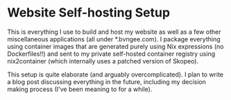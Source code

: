 # Website Self-hosting Setup

This is everything I use to build and host my website as well as a few other miscellaneous applications (all under *.bvngee.com). 
I package everything using container images that are generated purely using Nix expressions (no Dockerfiles!!) and sent
to my private self-hosted container registry using nix2container (which internally uses a patched version of Skopeo).

This setup is quite elaborate (and arguably overcomplicated). I plan to write a blog post discussing everything
in the future, including my decision making process (I've been meaning to for a while).
